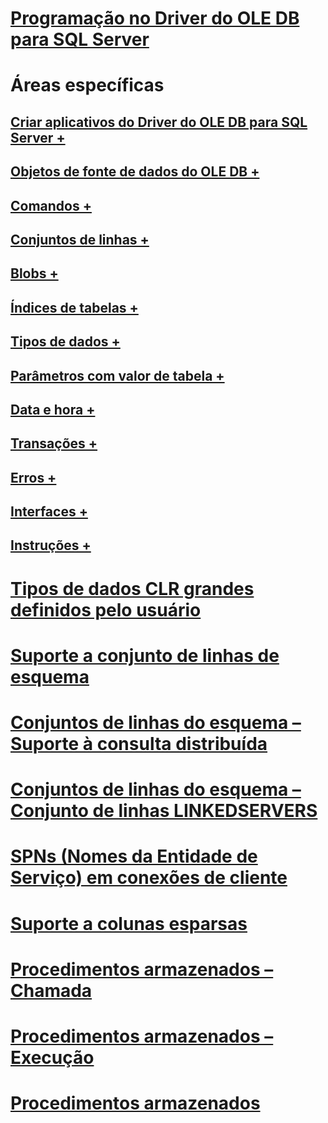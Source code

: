 # [Programação no Driver do OLE DB para SQL Server](oledb-driver-for-sql-server-programming.md)

# Áreas específicas
## [Criar aplicativos do Driver do OLE DB para SQL Server +](../../oledb/ole-db-driver/creating-a-oledb-driver-for-sql-server-application.md)
## [Objetos de fonte de dados do OLE DB +](../../oledb/ole-db-data-source-objects/data-source-objects-ole-db.md)
## [Comandos +](../../oledb/ole-db-commands/commands.md)
## [Conjuntos de linhas +](../../oledb/ole-db-rowsets/rowsets.md)
## [Blobs +](../../oledb/ole-db-blobs/blobs-and-ole-objects.md)
## [Índices de tabelas +](../../oledb/ole-db-tables-indexes/tables-and-indexes.md)
## [Tipos de dados +](../../oledb/ole-db-data-types/data-types-ole-db.md)
## [Parâmetros com valor de tabela +](../../oledb/ole-db-table-valued-parameters/table-valued-parameters-ole-db.md)
## [Data e hora +](../../oledb/ole-db-date-time/date-and-time-improvements-ole-db.md)
## [Transações +](../../oledb/ole-db-transactions/transactions.md)
## [Erros +](../../oledb/ole-db-errors/errors.md)
## [Interfaces +](../../oledb/ole-db-interfaces/oledb-driver-for-sql-server-ole-db-interfaces.md)
## [Instruções +](../../oledb/ole-db-how-to/ole-db-how-to-topics.md)

# [Tipos de dados CLR grandes definidos pelo usuário](large-clr-user-defined-types-ole-db.md)
# [Suporte a conjunto de linhas de esquema](schema-rowset-support-ole-db.md)
# [Conjuntos de linhas do esquema – Suporte à consulta distribuída](schema-rowsets-distributed-query-support.md)
# [Conjuntos de linhas do esquema – Conjunto de linhas LINKEDSERVERS](schema-rowsets-linkedservers-rowset.md)
# [SPNs (Nomes da Entidade de Serviço) em conexões de cliente](service-principal-names-spns-in-client-connections-ole-db.md)
# [Suporte a colunas esparsas](sparse-columns-support-ole-db.md)
# [Procedimentos armazenados – Chamada](stored-procedures-calling.md)
# [Procedimentos armazenados – Execução](stored-procedures-running.md)
# [Procedimentos armazenados](stored-procedures.md)
